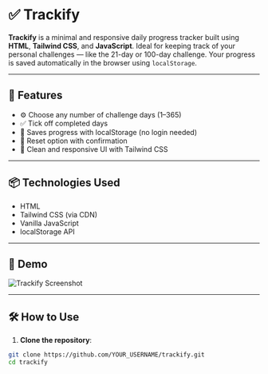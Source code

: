 # ✅ Trackify

**Trackify** is a minimal and responsive daily progress tracker built using **HTML**, **Tailwind CSS**, and **JavaScript**. Ideal for keeping track of your personal challenges — like the 21-day or 100-day challenge. Your progress is saved automatically in the browser using `localStorage`.

---

## 🚀 Features

- ⚙️ Choose any number of challenge days (1–365)
- ✅ Tick off completed days
- 💾 Saves progress with localStorage (no login needed)
- 🔁 Reset option with confirmation
- 🎨 Clean and responsive UI with Tailwind CSS

---

## 📦 Technologies Used

- HTML
- Tailwind CSS (via CDN)
- Vanilla JavaScript
- localStorage API

---

## 📸 Demo

![Trackify Screenshot](screenshot.png) <!-- Replace with a real screenshot -->

---

## 🛠️ How to Use

1. **Clone the repository**:

```bash
git clone https://github.com/YOUR_USERNAME/trackify.git
cd trackify
